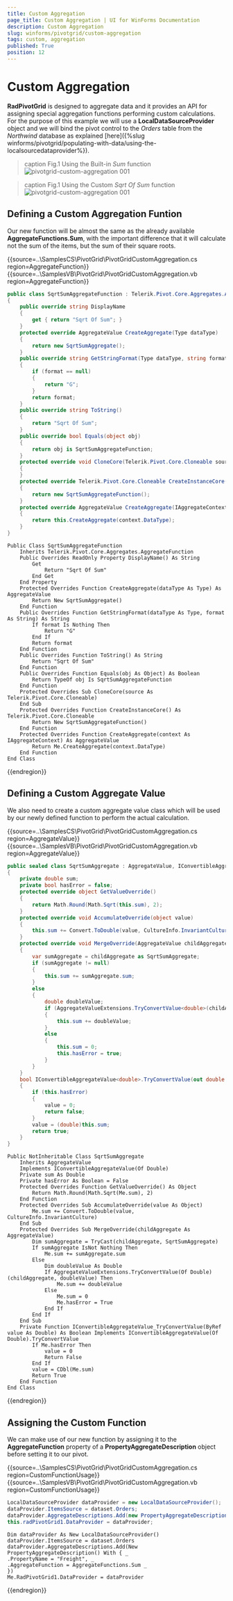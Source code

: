 ```yaml
---
title: Custom Aggregation
page_title: Custom Aggregation | UI for WinForms Documentation
description: Custom Aggregation
slug: winforms/pivotgrid/custom-aggregation
tags: custom, aggregation
published: True
position: 12
---
```


# Custom Aggregation

__RadPivotGrid__ is designed to aggregate data and it provides an API for assigning special aggregation functions performing custom calculations. For the purpose of this example we will use a __LocalDataSourceProvider__ object and we will bind the pivot control to the *Orders* table from the *Northwind* database as explained [here]({%slug winforms/pivotgrid/populating-with-data/using-the-localsourcedataprovider%}).

>caption Fig.1 Using the Built-in *Sum* function
>![pivotgrid-custom-aggregation 001](images/pivotgrid-custom-aggregation001.png)

>caption Fig.1 Using the Custom *Sqrt Of Sum* function
>![pivotgrid-custom-aggregation 001](images/pivotgrid-custom-aggregation002.png)

## Defining a Custom Aggregation Funtion

Our new function will be almost the same as the already available __AggregateFunctions.Sum__, with the important difference that it will calculate not the sum of the items, but the sum of their square roots.

{{source=..\SamplesCS\PivotGrid\PivotGridCustomAggregation.cs region=AggregateFunction}} 
{{source=..\SamplesVB\PivotGrid\PivotGridCustomAggregation.vb region=AggregateFunction}}
````C#
public class SqrtSumAggregateFunction : Telerik.Pivot.Core.Aggregates.AggregateFunction
{
    public override string DisplayName
    {
        get { return "Sqrt Of Sum"; }
    }
    protected override AggregateValue CreateAggregate(Type dataType)
    {
        return new SqrtSumAggregate();
    }
    public override string GetStringFormat(Type dataType, string format)
    {
        if (format == null)
        {
            return "G";
        }
        return format;
    }
    public override string ToString()
    {
        return "Sqrt Of Sum";
    }
    public override bool Equals(object obj)
    {
        return obj is SqrtSumAggregateFunction;
    }
    protected override void CloneCore(Telerik.Pivot.Core.Cloneable source)
    {
    }
    protected override Telerik.Pivot.Core.Cloneable CreateInstanceCore()
    {
        return new SqrtSumAggregateFunction();
    }
    protected override AggregateValue CreateAggregate(IAggregateContext context)
    {
        return this.CreateAggregate(context.DataType);
    }
}

````
````VB.NET
Public Class SqrtSumAggregateFunction
    Inherits Telerik.Pivot.Core.Aggregates.AggregateFunction
    Public Overrides ReadOnly Property DisplayName() As String
        Get
            Return "Sqrt Of Sum"
        End Get
    End Property
    Protected Overrides Function CreateAggregate(dataType As Type) As AggregateValue
        Return New SqrtSumAggregate()
    End Function
    Public Overrides Function GetStringFormat(dataType As Type, format As String) As String
        If format Is Nothing Then
            Return "G"
        End If
        Return format
    End Function
    Public Overrides Function ToString() As String
        Return "Sqrt Of Sum"
    End Function
    Public Overrides Function Equals(obj As Object) As Boolean
        Return TypeOf obj Is SqrtSumAggregateFunction
    End Function
    Protected Overrides Sub CloneCore(source As Telerik.Pivot.Core.Cloneable)
    End Sub
    Protected Overrides Function CreateInstanceCore() As Telerik.Pivot.Core.Cloneable
        Return New SqrtSumAggregateFunction()
    End Function
    Protected Overrides Function CreateAggregate(context As IAggregateContext) As AggregateValue
        Return Me.CreateAggregate(context.DataType)
    End Function
End Class

````

{{endregion}}

## Defining a Custom Aggregate Value

We also need to create a custom aggregate value class which will be used by our newly defined function to perform the actual calculation. 

{{source=..\SamplesCS\PivotGrid\PivotGridCustomAggregation.cs region=AggregateValue}} 
{{source=..\SamplesVB\PivotGrid\PivotGridCustomAggregation.vb region=AggregateValue}}
````C#
public sealed class SqrtSumAggregate : AggregateValue, IConvertibleAggregateValue<double>
{
    private double sum;
    private bool hasError = false;
    protected override object GetValueOverride()
    {
        return Math.Round(Math.Sqrt(this.sum), 2);
    }
    protected override void AccumulateOverride(object value)
    {
        this.sum += Convert.ToDouble(value, CultureInfo.InvariantCulture);
    }
    protected override void MergeOverride(AggregateValue childAggregate)
    {
        var sumAggregate = childAggregate as SqrtSumAggregate;
        if (sumAggregate != null)
        {
            this.sum += sumAggregate.sum;
        }
        else
        {
            double doubleValue;
            if (AggregateValueExtensions.TryConvertValue<double>(childAggregate, out doubleValue))
            {
                this.sum += doubleValue;
            }
            else
            {
                this.sum = 0;
                this.hasError = true;
            }
        }
    }
    bool IConvertibleAggregateValue<double>.TryConvertValue(out double value)
    {
        if (this.hasError)
        {
            value = 0;
            return false;
        }
        value = (double)this.sum;
        return true;
    }
}

````
````VB.NET
Public NotInheritable Class SqrtSumAggregate
    Inherits AggregateValue
    Implements IConvertibleAggregateValue(Of Double)
    Private sum As Double
    Private hasError As Boolean = False
    Protected Overrides Function GetValueOverride() As Object
        Return Math.Round(Math.Sqrt(Me.sum), 2)
    End Function
    Protected Overrides Sub AccumulateOverride(value As Object)
        Me.sum += Convert.ToDouble(value, CultureInfo.InvariantCulture)
    End Sub
    Protected Overrides Sub MergeOverride(childAggregate As AggregateValue)
        Dim sumAggregate = TryCast(childAggregate, SqrtSumAggregate)
        If sumAggregate IsNot Nothing Then
            Me.sum += sumAggregate.sum
        Else
            Dim doubleValue As Double
            If AggregateValueExtensions.TryConvertValue(Of Double)(childAggregate, doubleValue) Then
                Me.sum += doubleValue
            Else
                Me.sum = 0
                Me.hasError = True
            End If
        End If
    End Sub
    Private Function IConvertibleAggregateValue_TryConvertValue(ByRef value As Double) As Boolean Implements IConvertibleAggregateValue(Of Double).TryConvertValue
        If Me.hasError Then
            value = 0
            Return False
        End If
        value = CDbl(Me.sum)
        Return True
    End Function
End Class

````

{{endregion}}

## Assigning the Custom Function

We can make use of our new function by assigning it to the __AggregateFunction__ property of a __PropertyAggregateDescription__ object before setting it to our pivot.

{{source=..\SamplesCS\PivotGrid\PivotGridCustomAggregation.cs region=CustomFunctionUsage}} 
{{source=..\SamplesVB\PivotGrid\PivotGridCustomAggregation.vb region=CustomFunctionUsage}}
````C#
LocalDataSourceProvider dataProvider = new LocalDataSourceProvider();
dataProvider.ItemsSource = dataset.Orders;
dataProvider.AggregateDescriptions.Add(new PropertyAggregateDescription() { PropertyName = "Freight", AggregateFunction = new SqrtSumAggregateFunction() });
this.radPivotGrid1.DataProvider = dataProvider;

````
````VB.NET
Dim dataProvider As New LocalDataSourceProvider()
dataProvider.ItemsSource = dataset.Orders
dataProvider.AggregateDescriptions.Add(New PropertyAggregateDescription() With { _
.PropertyName = "Freight", _
.AggregateFunction = AggregateFunctions.Sum _
})
Me.RadPivotGrid1.DataProvider = dataProvider

```` 

{{endregion}}
